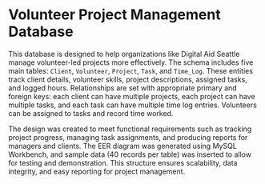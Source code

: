 # Volunteer Project Management Database

This database is designed to help organizations like Digital Aid Seattle manage volunteer-led projects more effectively. The schema includes five main tables: `Client`, `Volunteer`, `Project`, `Task`, and `Time_Log`. These entities track client details, volunteer skills, project descriptions, assigned tasks, and logged hours. Relationships are set with appropriate primary and foreign keys: each client can have multiple projects, each project can have multiple tasks, and each task can have multiple time log entries. Volunteers can be assigned to tasks and record time worked. 

The design was created to meet functional requirements such as tracking project progress, managing task assignments, and producing reports for managers and clients. The EER diagram was generated using MySQL Workbench, and sample data (40 records per table) was inserted to allow for testing and demonstration. This structure ensures scalability, data integrity, and easy reporting for project management.
